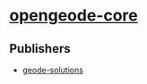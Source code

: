# [opengeode-core](https://pypi.org/project/opengeode-core)



## Publishers
- [geode-solutions](https://pypi.org/user/geode-solutions)

